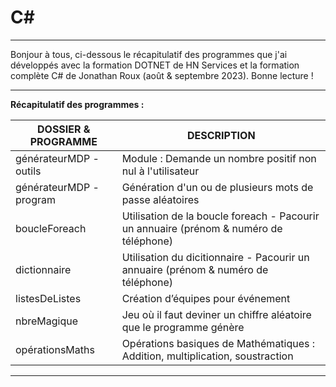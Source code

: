 # C#

----------------------------------------------------------------------------------------------------------------------------------------

Bonjour à tous,
ci-dessous le récapitulatif des programmes que j'ai développés avec la formation DOTNET de HN Services et la formation complète C# de Jonathan Roux (août & septembre 2023).
Bonne lecture !

----------------------------------------------------------------------------------------------------------------------------------------
  
__Récapitulatif des programmes :__

  
| DOSSIER & PROGRAMME         | DESCRIPTION                                                                                  |
| --------------------------- | ---------------------------------------------------------------------------------------------|
| générateurMDP - outils      | Module : Demande un nombre positif non nul à l'utilisateur                                   |
| générateurMDP - program     | Génération d'un ou de plusieurs mots de passe aléatoires                                     |
| boucleForeach               | Utilisation de la boucle foreach - Pacourir un annuaire (prénom & numéro de téléphone)       |
| dictionnaire                | Utilisation du dicitionnaire - Pacourir un annuaire (prénom & numéro de téléphone)           |
| listesDeListes              | Création d’équipes pour événement                                                            |
| nbreMagique                 | Jeu où il faut deviner un chiffre aléatoire que le programme génère                          |
| opérationsMaths             | Opérations basiques de Mathématiques : Addition, multiplication, soustraction                |


----------------------------------------------------------------------------------------------------------------------------------------
